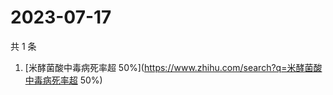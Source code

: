 # 2023-07-17

共 1 条

<!-- BEGIN -->
<!-- 最后更新时间 Mon Jul 17 2023 03:07:36 GMT+0800 (China Standard Time) -->

1. [米酵菌酸中毒病死率超
   50%](https://www.zhihu.com/search?q=米酵菌酸中毒病死率超 50%)

<!-- END -->
